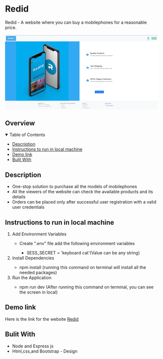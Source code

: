# Redid
Redid - A website where you can buy a mobilephones for a reasonable price.

![alt text](/public/images/Redid-home.png "Logo Title Text 1")

## Overview
<details open="open">
  <summary>Table of Contents</summary>
    <ul>
      <li><a href="#description">Description</a></li>
      <li><a href="#instructions-to-run-in-local-machine">Instructions to run in local machine</a></li>
      <li><a href="#demo-link">Demo link</a></li>
      <li><a href="#built-with">Bulit With</a></li>
    </ul>

## Description

 <ul>
    <li>One-stop solution to purchase all the models of mobilephones</li>
    <li>All the viewers of the website can check the available products and its details</li>
    <li>Orders can be placed only after successful user registration with a valid user credentials</li>
</ul>


## Instructions to run in local machine

 <ol>
    <li>Add Environment Variables</li>
    <ul>
        <li>Create ".env" file add the following environment variables</li>
        <ul>
            <li>SESS_SECRET = 'keyboard cat'(Value can be any string)</li>
        </ul>
    </ul>
    <li>Install Dependencies</li>
        <ul>
            <li>npm install (running this command on terminal will install all the needed packages)</li>
        </ul>
    <li>Run the Application</li>
        <ul>
            <li>npm run dev (After running this command on terminal, you can see the screen in local)</li>
        </ul> 
</ol>

## Demo link

Here is the link for the website [Redid](https://redid.herokuapp.com/)


## Bulit With

 <ul>
    <li>Node and Express js</li>
    <li>Html,css,and Bootstrap - Design</li>
</ul>